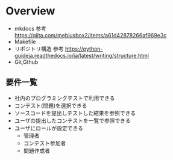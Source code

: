 # Overview
- mkdocs 参考 https://qiita.com/mebiusbox2/items/a61d42878266af969e3c
- Makefile
- リポジトリ構造 参考 https://python-guideja.readthedocs.io/ja/latest/writing/structure.html
- Git,Gthub

## 要件一覧
- 社内のプログラミングテストで利用できる
- コンテスト(問題)を選択できる
- ソースコードを提出しテストした結果を参照できる
- ユーザの提出したコンテストを一覧で参照できる
- ユーザにロールが設定できる
	- 管理者
	- コンテスト参加者
	- 問題作成者